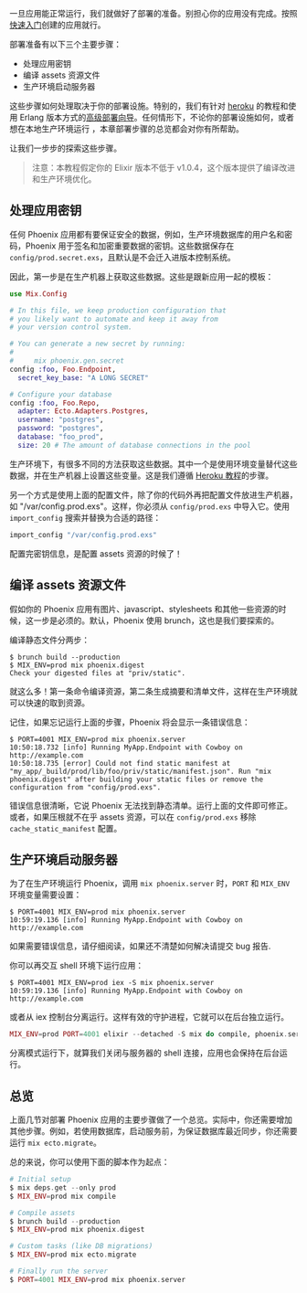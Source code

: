 一旦应用能正常运行，我们就做好了部署的准备。别担心你的应用没有完成。按照[快速入门](http://www.phoenixframework.org/docs/up-and-running)创建的应用就行。

部署准备有以下三个主要步骤：

  * 处理应用密钥
  * 编译 assets 资源文件
  * 生产环境启动服务器

这些步骤如何处理取决于你的部署设施。特别的，我们有针对 [heroku](http://www.phoenixframework.org/docs/heroku) 的教程和使用 Erlang 版本方式的[高级部署向导](http://www.phoenixframework.org/docs/advanced-deployment)。任何情形下，不论你的部署设施如何，或者想在本地生产环境运行 ，本章部署步骤的总览都会对你有所帮助。

让我们一步步的探索这些步骤。

> 注意：本教程假定你的 Elixir 版本不低于 v1.0.4，这个版本提供了编译改进和生产环境优化。

## 处理应用密钥

任何 Phoenix 应用都有要保证安全的数据，例如，生产环境数据库的用户名和密码，Phoenix 用于签名和加密重要数据的密钥。这些数据保存在 `config/prod.secret.exs`，且默认是不会迁入进版本控制系统。

因此，第一步是在生产机器上获取这些数据。这些是跟新应用一起的模板：

```elixir
use Mix.Config

# In this file, we keep production configuration that
# you likely want to automate and keep it away from
# your version control system.

# You can generate a new secret by running:
#
#     mix phoenix.gen.secret
config :foo, Foo.Endpoint,
  secret_key_base: "A LONG SECRET"

# Configure your database
config :foo, Foo.Repo,
  adapter: Ecto.Adapters.Postgres,
  username: "postgres",
  password: "postgres",
  database: "foo_prod",
  size: 20 # The amount of database connections in the pool
```

生产环境下，有很多不同的方法获取这些数据。其中一个是使用环境变量替代这些数据，并在生产机器上设置这些变量。这是我们遵循 [Heroku 教程](http://www.phoenixframework.org/docs/heroku)的步骤。

另一个方式是使用上面的配置文件，除了你的代码外再把配置文件放进生产机器，如 "/var/config.prod.exs"。这样，你必须从 `config/prod.exs` 中导入它。使用 `import_config` 搜索并替换为合适的路径：

```elixir
import_config "/var/config.prod.exs"
```

配置完密钥信息，是配置 assets 资源的时候了！

## 编译 assets 资源文件

假如你的 Phoenix 应用有图片、javascript、stylesheets 和其他一些资源的时候，这一步是必须的。默认，Phoenix 使用 brunch，这也是我们要探索的。

编译静态文件分两步：

```console
$ brunch build --production
$ MIX_ENV=prod mix phoenix.digest
Check your digested files at "priv/static".
```

就这么多！第一条命令编译资源，第二条生成摘要和清单文件，这样在生产环境就可以快速的取到资源。

记住，如果忘记运行上面的步骤，Phoenix 将会显示一条错误信息：

```console
$ PORT=4001 MIX_ENV=prod mix phoenix.server
10:50:18.732 [info] Running MyApp.Endpoint with Cowboy on http://example.com
10:50:18.735 [error] Could not find static manifest at "my_app/_build/prod/lib/foo/priv/static/manifest.json". Run "mix phoenix.digest" after building your static files or remove the configuration from "config/prod.exs".
```

错误信息很清晰，它说 Phoenix 无法找到静态清单。运行上面的文件即可修正。或者，如果压根就不在乎 assets 资源，可以在 `config/prod.exs` 移除 `cache_static_manifest` 配置。

## 生产环境启动服务器

为了在生产环境运行 Phoenix，调用 `mix phoenix.server` 时，`PORT` 和 `MIX_ENV` 环境变量需要设置：

```console
$ PORT=4001 MIX_ENV=prod mix phoenix.server
10:59:19.136 [info] Running MyApp.Endpoint with Cowboy on http://example.com
```

如果需要错误信息，请仔细阅读，如果还不清楚如何解决请提交 bug 报告.

你可以再交互 shell 环境下运行应用：

```console
$ PORT=4001 MIX_ENV=prod iex -S mix phoenix.server
10:59:19.136 [info] Running MyApp.Endpoint with Cowboy on http://example.com
```

或者从 iex 控制台分离运行。这样有效的守护进程，它就可以在后台独立运行。

```elixir
MIX_ENV=prod PORT=4001 elixir --detached -S mix do compile, phoenix.server
```

分离模式运行下，就算我们关闭与服务器的 shell 连接，应用也会保持在后台运行。

## 总览

上面几节对部署 Phoenix 应用的主要步骤做了一个总览。实际中，你还需要增加其他步骤。例如，若使用数据库，启动服务前，为保证数据库最近同步，你还需要运行 `mix ecto.migrate`。

总的来说，你可以使用下面的脚本作为起点：

```elixir
# Initial setup
$ mix deps.get --only prod
$ MIX_ENV=prod mix compile

# Compile assets
$ brunch build --production
$ MIX_ENV=prod mix phoenix.digest

# Custom tasks (like DB migrations)
$ MIX_ENV=prod mix ecto.migrate

# Finally run the server
$ PORT=4001 MIX_ENV=prod mix phoenix.server
```
